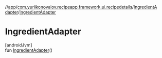 //[app](../../../index.md)/[com.yuriikonovalov.recipeapp.framework.ui.recipedetails](../index.md)/[IngredientAdapter](index.md)/[IngredientAdapter](-ingredient-adapter.md)

# IngredientAdapter

[androidJvm]\
fun [IngredientAdapter](-ingredient-adapter.md)()
